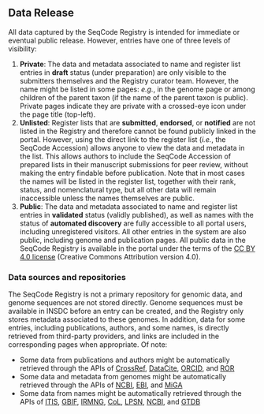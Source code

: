 
## Data Release

All data captured by the SeqCode Registry is intended for immediate or eventual
public release. However, entries have one of three levels of visibility:

1. **Private**: The data and metadata associated to name and register list
   entries in **draft** status (under preparation) are only visible to the
   submitters themselves and the Registry curator team. However, the name might
   be listed in some pages: *e.g.*, in the genome page or among children of the
   parent taxon (if the name of the parent taxon is public). Private pages
   indicate they are private with a crossed-eye icon
   <i class="fas fa-eye-slash"> </i> under the page title (top-left).
2. **Unlisted**: Register lists that are **submitted**, **endorsed**, or
   **notified** are not listed in the Registry and therefore cannot be found
   publicly linked in the portal. However, using the direct link to the register
   list (*i.e.*, the SeqCode Accession) allows anyone to view the data and
   metadata in the list. This allows authors to include the SeqCode Accession of
   prepared lists in their manuscript submissions for peer review, without
   making the entry findable before publication. Note that in most cases the
   names will be listed in the register list, together with their rank, status,
   and nomenclatural type, but all other data will remain inaccessible unless
   the names themselves are public.
3. **Public**: The data and metadata associated to name and register list
   entries in **validated** status (validly published), as well as names with
   the status of **automated discovery** are fully accessible to all portal
   users, including unregistered visitors. All other entries in the system are
   also public, including genome and publication pages. All public data in the
   SeqCode Registry is available in the portal under the terms of the 
   [CC BY 4.0 license](https://creativecommons.org/licenses/by/4.0/)
   (Creative Commons Attribution version 4.0).

### Data sources and repositories

The SeqCode Registry is not a primary repository for genomic data, and genome
sequences are not stored directly. Genome sequences must be available in INSDC
before an entry can be created, and the Registry only stores metadata associated
to these genomes. In addition, data for some entries, including publications,
authors, and some names, is directly retrieved from third-party providers, and
links are included in the corresponding pages when appropriate. Of note:

- Some data from publications and authors might be automatically retrieved
  through the APIs of [CrossRef](https://crossref.org/),
  [DataCite](https://datacite.org/), [ORCID](https://orcid.org/), and
  [ROR](https://ror.org/)
- Some data and metadata from genomes might be automatically retrieved through
  the APIs of [NCBI](https://ncbi.nlm.nih.gov/), [EBI](https://ebi.ac.uk/), and
  [MiGA](http://microbial-genomes.org/)
- Some data from names might be automatically retrieved through the APIs of
  [ITIS](https://www.itis.gov/), [GBIF](https://www.gbif.org/),
  [IRMNG](https://www.irmng.org), [CoL](https://www.catalogueoflife.org/),
  [LPSN](https://lpsn.dsmz.de/), [NCBI](https://ncbi.nlm.nih.gov/), and
  [GTDB](https://gtdb.ecogenomic.org/)

